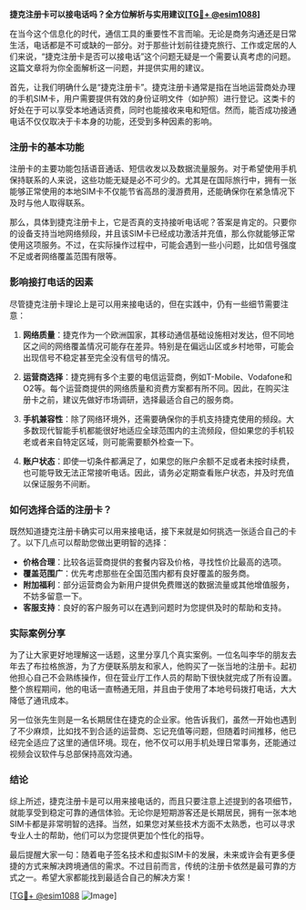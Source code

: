 **捷克注册卡可以接电话吗？全方位解析与实用建议[[TG💪+ @esim1088](https://t.me/s/esim1088)]**

在当今这个信息化的时代，通信工具的重要性不言而喻。无论是商务沟通还是日常生活，电话都是不可或缺的一部分。对于那些计划前往捷克旅行、工作或定居的人们来说，“捷克注册卡是否可以接电话”这个问题无疑是一个需要认真考虑的问题。这篇文章将为你全面解析这一问题，并提供实用的建议。

首先，让我们明确什么是“捷克注册卡”。捷克注册卡通常是指在当地运营商处办理的手机SIM卡，用户需要提供有效的身份证明文件（如护照）进行登记。这类卡的好处在于可以享受本地通话资费，同时也能接收来电和短信。然而，能否成功接通电话不仅仅取决于卡本身的功能，还受到多种因素的影响。

### 注册卡的基本功能

注册卡的主要功能包括语音通话、短信收发以及数据流量服务。对于希望使用手机保持联系的人来说，这些功能无疑是必不可少的。尤其是在国际旅行中，拥有一张能够正常使用的本地SIM卡不仅能节省高昂的漫游费用，还能确保你在紧急情况下及时与他人取得联系。

那么，具体到捷克注册卡上，它是否真的支持接听电话呢？答案是肯定的。只要你的设备支持当地网络频段，并且该SIM卡已经成功激活并充值，那么你就能够正常使用这项服务。不过，在实际操作过程中，可能会遇到一些小问题，比如信号强度不足或者网络覆盖范围有限等。

### 影响接打电话的因素

尽管捷克注册卡理论上是可以用来接电话的，但在实践中，仍有一些细节需要注意：

1. **网络质量**：捷克作为一个欧洲国家，其移动通信基础设施相对发达，但不同地区之间的网络覆盖情况可能存在差异。特别是在偏远山区或乡村地带，可能会出现信号不稳定甚至完全没有信号的情况。
   
2. **运营商选择**：捷克拥有多个主要的电信运营商，例如T-Mobile、Vodafone和O2等。每个运营商提供的网络质量和资费方案都有所不同。因此，在购买注册卡之前，建议先做好市场调研，选择最适合自己的服务商。

3. **手机兼容性**：除了网络环境外，还需要确保你的手机支持捷克使用的频段。大多数现代智能手机都能很好地适应全球范围内的主流频段，但如果您的手机较老或者来自特定区域，则可能需要额外检查一下。

4. **账户状态**：即使一切条件都满足了，如果您的账户余额不足或者未按时续费，也可能导致无法正常接听电话。因此，请务必定期查看账户状态，并及时充值以保证服务不间断。

### 如何选择合适的注册卡？

既然知道捷克注册卡确实可以用来接电话，接下来就是如何挑选一张适合自己的卡了。以下几点可以帮助您做出更明智的选择：

- **价格合理**：比较各运营商提供的套餐内容及价格，寻找性价比最高的选项。
- **覆盖范围广**：优先考虑那些在全国范围内都有良好覆盖的服务商。
- **附加福利**：部分运营商会为新用户提供免费赠送的数据流量或其他增值服务，不妨多留意一下。
- **客服支持**：良好的客户服务可以在遇到问题时为您提供及时的帮助和支持。

### 实际案例分享

为了让大家更好地理解这一话题，这里分享几个真实案例。一位名叫李华的朋友去年去了布拉格旅游，为了方便联系朋友和家人，他购买了一张当地的注册卡。起初他担心自己不会熟练操作，但在营业厅工作人员的帮助下很快就完成了所有设置。整个旅程期间，他的电话一直畅通无阻，并且由于使用了本地号码拨打电话，大大降低了通讯成本。

另一位张先生则是一名长期居住在捷克的企业家。他告诉我们，虽然一开始也遇到了不少麻烦，比如找不到合适的运营商、忘记充值等问题，但随着时间推移，他已经完全适应了这里的通信环境。现在，他不仅可以用手机处理日常事务，还能通过视频会议软件与总部保持高效沟通。

### 结论

综上所述，捷克注册卡是可以用来接电话的，而且只要注意上述提到的各项细节，就能享受到稳定可靠的通信体验。无论你是短期游客还是长期居民，拥有一张本地SIM卡都是非常明智的选择。当然，如果您对某些技术方面不太熟悉，也可以寻求专业人士的帮助，他们可以为您提供更加个性化的指导。

最后提醒大家一句：随着电子签名技术和虚拟SIM卡的发展，未来或许会有更多便捷的方式来解决跨境通信的需求。不过目前而言，传统的注册卡依然是最可靠的方式之一。希望大家都能找到最适合自己的解决方案！

[[TG💪+ @esim1088](https://t.me/s/esim1088) ![Image](https://i.postimg.cc/4NQfJmqS/Snipaste-2025-05-13-00-14-12.png)]